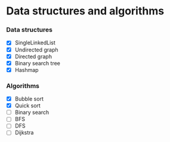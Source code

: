 # Data structures and algorithms

### Data structures
- [X] SingleLinkedList
- [X] Undirected graph
- [X] Directed graph
- [X] Binary search tree
- [X] Hashmap
### Algorithms
- [X] Bubble sort
- [X] Quick sort
- [ ] Binary search
- [ ] BFS
- [ ] DFS
- [ ] Dijkstra